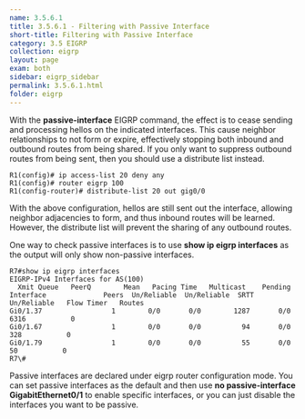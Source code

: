 ```yaml
---
name: 3.5.6.1
title: 3.5.6.1 - Filtering with Passive Interface
short-title: Filtering with Passive Interface
category: 3.5 EIGRP
collection: eigrp
layout: page
exam: both
sidebar: eigrp_sidebar
permalink: 3.5.6.1.html
folder: eigrp
---
```

With the **passive-interface** EIGRP command, the effect is to cease sending and processing hellos on the indicated interfaces. This cause neighbor relationships to not form or expire, effectively stopping both inbound and outbound routes from being shared. If you only want to suppress outbound routes from being sent, then you should use a distribute list instead.
```
R1(config)# ip access-list 20 deny any
R1(config)# router eigrp 100
R1(config-router)# distribute-list 20 out gig0/0
```
With the above configuration, hellos are still sent out the interface, allowing neighbor adjacencies to form, and thus inbound routes will be learned. However, the distribute list will prevent the sharing of any outbound routes.

One way to check passive interfaces is to use **show ip eigrp interfaces** as the output will only show non-passive interfaces.
```
R7#show ip eigrp interfaces
EIGRP-IPv4 Interfaces for AS(100)
  Xmit Queue   PeerQ        Mean   Pacing Time   Multicast    Pending
Interface              Peers  Un/Reliable  Un/Reliable  SRTT   Un/Reliable   Flow Timer   Routes
Gi0/1.37                 1        0/0       0/0        1287       0/0         6316           0
Gi0/1.67                 1        0/0       0/0          94       0/0          328           0
Gi0/1.79                 1        0/0       0/0          55       0/0           50           0
R7\#
```

Passive interfaces are declared under eigrp router configuration mode. You can set passive interfaces as the default and then use **no passive-interface GigabitEthernet0/1** to enable specific interfaces, or you can just disable the interfaces you want to be passive.
